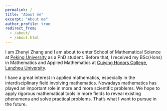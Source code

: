 ```yaml
---
permalink: /
title: "About me"
excerpt: "About me"
author_profile: true
redirect_from: 
  - /about/
  - /about.html
---
```


I am Zhenyi Zhang and I am about to enter School of Mathematical Science at [Peking University](https://english.pku.edu.cn/) as a PhD student.
Before that, I received my BSc(Hons) in Mathematics and Applied Mathematics at [Cuiying Honors College](http://chc.lzu.edu.cn/), [Lanzhou University](https://en.lzu.edu.cn/). 

I have a great interest in applied mathematics, especially in the interdisciplinary field involving mathematics. Nowadays mathematics has played an important role in more and more scientific problems. We hope to apply rigorous mathematical tools in more fields to reveal existing phenomena and solve practical problems. That’s what I want to pursue in the future.
